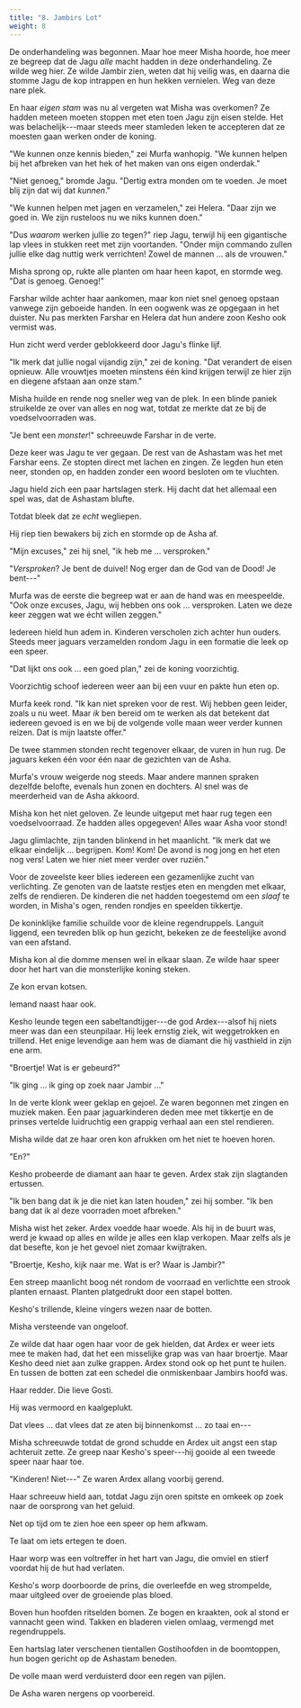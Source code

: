 ```yaml
---
title: "8. Jambirs Lot"
weight: 8
---
```


De onderhandeling was begonnen. Maar hoe meer Misha hoorde, hoe meer ze begreep dat de Jagu _alle_ macht hadden in deze onderhandeling. Ze wilde weg hier. Ze wilde Jambir zien, weten dat hij veilig was, en daarna die stomme Jagu de kop intrappen en hun hekken vernielen. Weg van deze nare plek. 

En haar _eigen stam_ was nu al vergeten wat Misha was overkomen? Ze hadden meteen moeten stoppen met eten toen Jagu zijn eisen stelde. Het was belachelijk---maar steeds meer stamleden leken te accepteren dat ze moesten gaan werken onder de koning.

"We kunnen onze kennis bieden," zei Murfa wanhopig. "We kunnen helpen bij het afbreken van het hek of het maken van ons eigen onderdak."

"Niet genoeg," bromde Jagu. "Dertig extra monden om te voeden. Je moet blij zijn dat wij dat _kunnen_."

"We kunnen helpen met jagen en verzamelen," zei Helera. "Daar zijn we goed in. We zijn rusteloos nu we niks kunnen doen."

"Dus _waarom_ werken jullie zo tegen?" riep Jagu, terwijl hij een gigantische lap vlees in stukken reet met zijn voortanden. "Onder mijn commando zullen jullie elke dag nuttig werk verrichten! Zowel de mannen ... als de vrouwen."

Misha sprong op, rukte alle planten om haar heen kapot, en stormde weg. "Dat is genoeg. Genoeg!"

Farshar wilde achter haar aankomen, maar kon niet snel genoeg opstaan vanwege zijn geboeide handen. In een oogwenk was ze opgegaan in het duister. Nu pas merkten Farshar en Helera dat hun andere zoon Kesho ook vermist was.

Hun zicht werd verder geblokkeerd door Jagu's flinke lijf.

"Ik merk dat jullie nogal vijandig zijn," zei de koning. "Dat verandert de eisen opnieuw. Alle vrouwtjes moeten minstens één kind krijgen terwijl ze hier zijn en diegene afstaan aan onze stam."

Misha huilde en rende nog sneller weg van de plek. In een blinde paniek struikelde ze over van alles en nog wat, totdat ze merkte dat ze bij de voedselvoorraden was.

"Je bent een _monster_!" schreeuwde Farshar in de verte.

Deze keer was Jagu te ver gegaan. De rest van de Ashastam was het met Farshar eens. Ze stopten direct met lachen en zingen. Ze legden hun eten neer, stonden op, en hadden zonder een woord besloten om te vluchten.

Jagu hield zich een paar hartslagen sterk. Hij dacht dat het allemaal een spel was, dat de Ashastam blufte. 

Totdat bleek dat ze _echt_ wegliepen.

Hij riep tien bewakers bij zich en stormde op de Asha af.

"Mijn excuses," zei hij snel, "ik heb me ... versproken."

"_Versproken_? Je bent de duivel! Nog erger dan de God van de Dood! Je bent---" 

Murfa was de eerste die begreep wat er aan de hand was en meespeelde. "Ook onze excuses, Jagu, wij hebben ons ook ... versproken. Laten we deze keer zeggen wat we écht willen zeggen."

Iedereen hield hun adem in. Kinderen verscholen zich achter hun ouders. Steeds meer jaguars verzamelden rondom Jagu in een formatie die leek op een speer.

"Dat lijkt ons ook ... een goed plan," zei de koning voorzichtig.

Voorzichtig schoof iedereen weer aan bij een vuur en pakte hun eten op. 

Murfa keek rond. "Ik kan niet spreken voor de rest. Wij hebben geen leider, zoals u nu weet. Maar _ik_ ben bereid om te werken als dat betekent dat iedereen gevoed is en we bij de volgende volle maan weer verder kunnen reizen. Dat is mijn laatste offer."

De twee stammen stonden recht tegenover elkaar, de vuren in hun rug. De jaguars keken één voor één naar de gezichten van de Asha.

Murfa's vrouw weigerde nog steeds. Maar andere mannen spraken dezelfde belofte, evenals hun zonen en dochters. Al snel was de meerderheid van de Asha akkoord.

Misha kon het niet geloven. Ze leunde uitgeput met haar rug tegen een voedselvoorraad. Ze hadden alles opgegeven! Alles waar Asha voor stond!

Jagu glimlachte, zijn tanden blinkend in het maanlicht. "Ik merk dat we elkaar eindelijk ... begrijpen. Kom! Kom! De avond is nog jong en het eten nog vers! Laten we hier niet meer verder over ruziën."

Voor de zoveelste keer blies iedereen een gezamenlijke zucht van verlichting. Ze genoten van de laatste restjes eten en mengden met elkaar, zelfs de rendieren. De kinderen die net hadden toegestemd om een _slaaf_ te worden, in Misha's ogen, renden rondjes en speelden tikkertje. 

De koninklijke familie schuilde voor de kleine regendruppels. Languit liggend, een tevreden blik op hun gezicht, bekeken ze de feestelijke avond van een afstand.

Misha kon al die domme mensen wel in elkaar slaan. Ze wilde haar speer door het hart van die monsterlijke koning steken.

Ze kon ervan kotsen. 

Iemand naast haar ook.

Kesho leunde tegen een sabeltandtijger---de god Ardex---alsof hij niets meer was dan een steunpilaar. Hij leek ernstig ziek, wit weggetrokken en trillend. Het enige levendige aan hem was de diamant die hij vasthield in zijn ene arm.

"Broertje! Wat is er gebeurd?"

"Ik ging ... ik ging op zoek naar Jambir ..."

In de verte klonk weer geklap en gejoel. Ze waren begonnen met zingen en muziek maken. Een paar jaguarkinderen deden mee met tikkertje en de prinses vertelde luidruchtig een grappig verhaal aan een stel rendieren.

Misha wilde dat ze haar oren kon afrukken om het niet te hoeven horen.

"En?"

Kesho probeerde de diamant aan haar te geven. Ardex stak zijn slagtanden ertussen. 

"Ik ben bang dat ik je die niet kan laten houden," zei hij somber. "Ik ben bang dat ik al deze voorraden moet afbreken."

Misha wist het zeker. Ardex voedde haar woede. Als hij in de buurt was, werd je kwaad op alles en wilde je alles een klap verkopen. Maar zelfs als je dat besefte, kon je het gevoel niet zomaar kwijtraken.

"Broertje, Kesho, kijk naar me. Wat is er? Waar is Jambir?"

Een streep maanlicht boog nét rondom de voorraad en verlichtte een strook planten ernaast. Planten platgedrukt door een stapel botten.

Kesho's trillende, kleine vingers wezen naar de botten.

Misha versteende van ongeloof.

Ze wilde dat haar ogen haar voor de gek hielden, dat Ardex er weer iets mee te maken had, dat het een misselijke grap was van haar broertje. Maar Kesho deed niet aan zulke grappen. Ardex stond ook op het punt te huilen. En tussen de botten zat een schedel die onmiskenbaar Jambirs hoofd was.

Haar redder. Die lieve Gosti.

Hij was vermoord en kaalgeplukt.

Dat vlees ... dat vlees dat ze aten bij binnenkomst ... zo taai en---

Misha schreeuwde totdat de grond schudde en Ardex uit angst een stap achteruit zette. Ze greep naar Kesho's speer---hij gooide al een tweede speer naar haar toe.

"Kinderen! Niet---" Ze waren Ardex allang voorbij gerend.

Haar schreeuw hield aan, totdat Jagu zijn oren spitste en omkeek op zoek naar de oorsprong van het geluid.

Net op tijd om te zien hoe een speer op hem afkwam.

Te laat om iets ertegen te doen.

Haar worp was een voltreffer in het hart van Jagu, die omviel en stierf voordat hij de hut had verlaten.

Kesho's worp doorboorde de prins, die overleefde en weg strompelde, maar uitgleed over de groeiende plas bloed.

Boven hun hoofden ritselden bomen. Ze bogen en kraakten, ook al stond er vannacht geen wind. Takken en bladeren vielen omlaag, vermengd met regendruppels.

Een hartslag later verschenen tientallen Gostihoofden in de boomtoppen, hun bogen gericht op de Ashastam beneden.

De volle maan werd verduisterd door een regen van pijlen.

De Asha waren nergens op voorbereid.